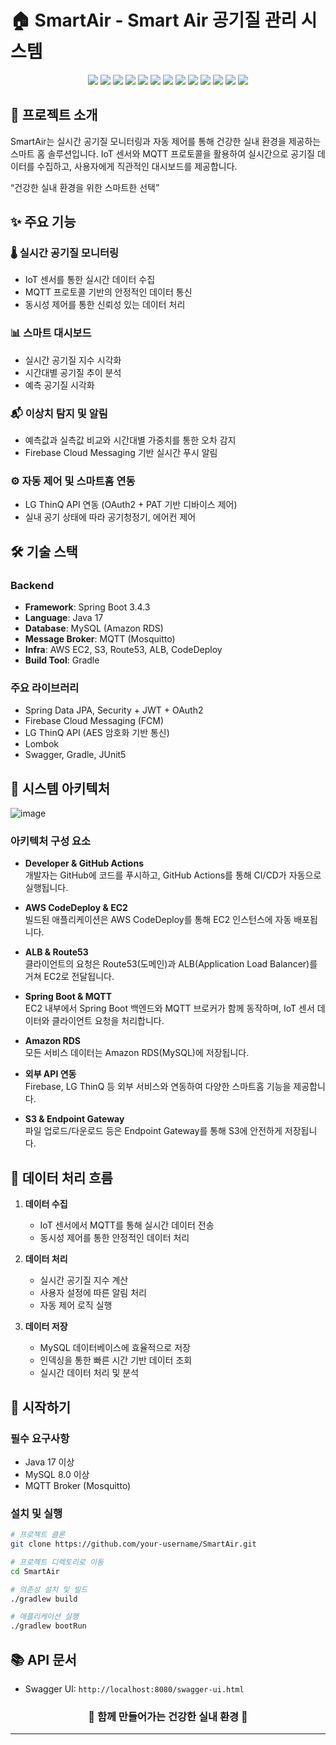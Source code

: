 # 🏠 SmartAir - Smart Air 공기질 관리 시스템

<div align="center">

<!-- 💻 Backend -->
<img src="https://img.shields.io/badge/Spring%20Boot-6DB33F?style=for-the-badge&logo=spring-boot&logoColor=white"/>
<img src="https://img.shields.io/badge/Spring%20Security-6DB33F?style=for-the-badge&logo=spring-security&logoColor=white"/>
<img src="https://img.shields.io/badge/Java-ED8B00?style=for-the-badge&logo=openjdk&logoColor=white"/>
<img src="https://img.shields.io/badge/MQTT-660066?style=for-the-badge&logo=mqtt&logoColor=white"/>
<img src="https://img.shields.io/badge/MySQL-4479A1?style=for-the-badge&logo=mysql&logoColor=white"/>

<!-- ☁️ Infra / DevOps -->
<img src="https://img.shields.io/badge/Amazon%20EC2-FF9900?style=for-the-badge&logo=amazon-ec2&logoColor=white"/>
<img src="https://img.shields.io/badge/Amazon%20S3-569A31?style=for-the-badge&logo=amazon-s3&logoColor=white"/>
<img src="https://img.shields.io/badge/Amazon%20AWS-232F3E?style=for-the-badge&logo=amazonaws&logoColor=white"/>
<img src="https://img.shields.io/badge/GitHub%20Actions-2088FF?style=for-the-badge&logo=github-actions&logoColor=white"/>
<img src="https://img.shields.io/badge/Docker-2496ED?style=for-the-badge&logo=docker&logoColor=white"/>

<!-- 🛠 Tools -->
<img src="https://img.shields.io/badge/Firebase-FFCA28?style=for-the-badge&logo=firebase&logoColor=black"/>
<img src="https://img.shields.io/badge/GitHub-181717?style=for-the-badge&logo=github&logoColor=white"/>
<img src="https://img.shields.io/badge/Postman-FF6C37?style=for-the-badge&logo=postman&logoColor=white"/>

</div>

## 📝 프로젝트 소개

SmartAir는 실시간 공기질 모니터링과 자동 제어를 통해 건강한 실내 환경을 제공하는 스마트 홈 솔루션입니다. IoT 센서와 MQTT 프로토콜을 활용하여 실시간으로 공기질 데이터를 수집하고, 사용자에게 직관적인 대시보드를 제공합니다.

“건강한 실내 환경을 위한 스마트한 선택”

## ✨ 주요 기능

### 🌡️ 실시간 공기질 모니터링
- IoT 센서를 통한 실시간 데이터 수집
- MQTT 프로토콜 기반의 안정적인 데이터 통신
- 동시성 제어를 통한 신뢰성 있는 데이터 처리

### 📊 스마트 대시보드
- 실시간 공기질 지수 시각화
- 시간대별 공기질 추이 분석
- 예측 공기질 시각화

### 📬 이상치 탐지 및 알림
- 예측값과 실측값 비교와 시간대별 가중치를 통한 오차 감지
- Firebase Cloud Messaging 기반 실시간 푸시 알림

### ⚙️ 자동 제어 및 스마트홈 연동
- LG ThinQ API 연동 (OAuth2 + PAT 기반 디바이스 제어)
- 실내 공기 상태에 따라 공기청정기, 에어컨 제어

## 🛠 기술 스택

### Backend
- **Framework**: Spring Boot 3.4.3
- **Language**: Java 17
- **Database**: MySQL (Amazon RDS)
- **Message Broker**: MQTT (Mosquitto)
- **Infra**: AWS EC2, S3, Route53, ALB, CodeDeploy
- **Build Tool**: Gradle

### 주요 라이브러리
- Spring Data JPA, Security + JWT + OAuth2
- Firebase Cloud Messaging (FCM)
- LG ThinQ API (AES 암호화 기반 통신)
- Lombok
- Swagger, Gradle, JUnit5

## 🔄 시스템 아키텍처
![image](https://github.com/user-attachments/assets/f74d37b1-586f-4e4b-9e0f-3bd7c84de0ec)
### 아키텍처 구성 요소

- **Developer & GitHub Actions**  
  개발자는 GitHub에 코드를 푸시하고, GitHub Actions를 통해 CI/CD가 자동으로 실행됩니다.

- **AWS CodeDeploy & EC2**  
  빌드된 애플리케이션은 AWS CodeDeploy를 통해 EC2 인스턴스에 자동 배포됩니다.

- **ALB & Route53**  
  클라이언트의 요청은 Route53(도메인)과 ALB(Application Load Balancer)를 거쳐 EC2로 전달됩니다.

- **Spring Boot & MQTT**  
  EC2 내부에서 Spring Boot 백엔드와 MQTT 브로커가 함께 동작하며, IoT 센서 데이터와 클라이언트 요청을 처리합니다.

- **Amazon RDS**  
  모든 서비스 데이터는 Amazon RDS(MySQL)에 저장됩니다.

- **외부 API 연동**  
  Firebase, LG ThinQ 등 외부 서비스와 연동하여 다양한 스마트홈 기능을 제공합니다.

- **S3 & Endpoint Gateway**  
  파일 업로드/다운로드 등은 Endpoint Gateway를 통해 S3에 안전하게 저장됩니다.

## 🔄 데이터 처리 흐름

1. **데이터 수집**
   - IoT 센서에서 MQTT를 통해 실시간 데이터 전송
   - 동시성 제어를 통한 안정적인 데이터 처리

2. **데이터 처리**
   - 실시간 공기질 지수 계산
   - 사용자 설정에 따른 알림 처리
   - 자동 제어 로직 실행

3. **데이터 저장**
   - MySQL 데이터베이스에 효율적으로 저장
   - 인덱싱을 통한 빠른 시간 기반 데이터 조회
   - 실시간 데이터 처리 및 분석

## 🚀 시작하기

### 필수 요구사항
- Java 17 이상
- MySQL 8.0 이상
- MQTT Broker (Mosquitto)

### 설치 및 실행
```bash
# 프로젝트 클론
git clone https://github.com/your-username/SmartAir.git

# 프로젝트 디렉토리로 이동
cd SmartAir

# 의존성 설치 및 빌드
./gradlew build

# 애플리케이션 실행
./gradlew bootRun
```

## 📚 API 문서
- Swagger UI: `http://localhost:8080/swagger-ui.html`

<div align="center">

### 🌟 함께 만들어가는 건강한 실내 환경 🌟

</div>

---
